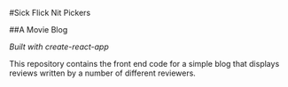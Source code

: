 #Sick Flick Nit Pickers

##A Movie Blog

*Built with create-react-app*

This repository contains the front end code for a simple blog that displays reviews written by a number of different reviewers.
